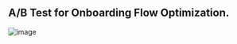 ## A/B Test for Onboarding Flow Optimization.

![image](https://github.com/user-attachments/assets/bcba2168-ecd5-466a-80dd-a5a88f1f5250)
